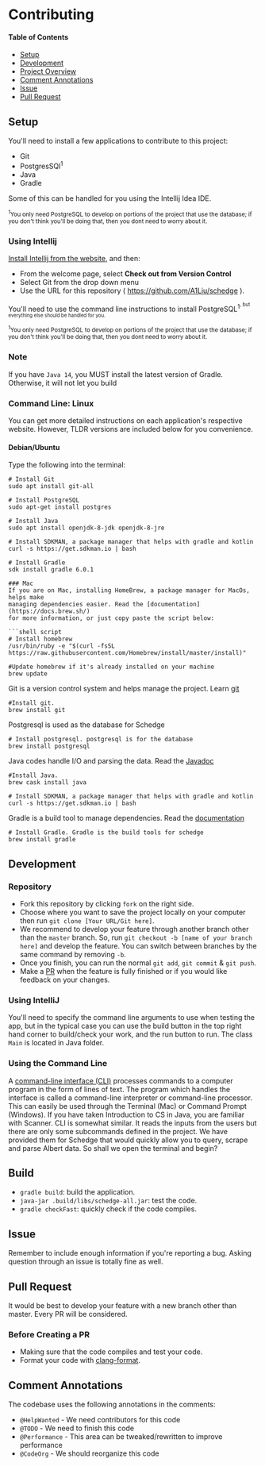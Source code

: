 # Contributing

#### Table of Contents
- [Setup](#user-content-setup)
- [Development](#user-content-development)
- [Project Overview](#user-content-project-overview)
- [Comment Annotations](#user-content-comment-annotations)
- [Issue](#user-content-issue)
- [Pull Request](#user-content-pull-request)

## Setup
You'll need to install a few applications to contribute to this project:

- Git
- PostgresSQl<sup>1</sup>
- Java
- Gradle

Some of this can be handled for you using the Intellij Idea IDE.

<small><sup>1</sup>You only need PostgreSQL to develop on portions of the project
that use the database; if you don't think you'll be doing that, then you dont need
to worry about it.</small>

<!-- @HelpWanted More detailed explanation of what to do for Intellij -->
### Using Intellij
[Install Intellij from the website][intellij-download], and then:
- From the welcome page, select **Check out from Version Control**
- Select Git from the drop down menu
- Use the URL for this repository ( https://github.com/A1Liu/schedge ).

You'll need to use the command line instructions to install PostgreSQL<sup>1<sup>,
but everything else should be handled for you.

[intellij-download]: https://www.jetbrains.com/idea/download/index.html

<small><sup>1</sup>You only need PostgreSQL to develop on portions of the project
that use the database; if you don't think you'll be doing that, then you dont need
to worry about it.</small>

### Note 
If you have `Java 14`, you MUST install the latest version of Gradle. Otherwise, 
it will not let you build

<!-- @HelpWanted Add command line installation instructions for more OSes -->
### Command Line: Linux
You can get more detailed instructions on each application's respective website.
However, TLDR versions are included below for you convenience.

#### Debian/Ubuntu
Type the following into the terminal:

```shell script
# Install Git
sudo apt install git-all

# Install PostgreSQL
sudo apt-get install postgres

# Install Java
sudo apt install openjdk-8-jdk openjdk-8-jre

# Install SDKMAN, a package manager that helps with gradle and kotlin
curl -s https://get.sdkman.io | bash

# Install Gradle
sdk install gradle 6.0.1

### Mac
If you are on Mac, installing HomeBrew, a package manager for MacOs, helps make
managing dependencies easier. Read the [documentation](https://docs.brew.sh/)
for more information, or just copy paste the script below:

```shell script
# Install homebrew
/usr/bin/ruby -e "$(curl -fsSL https://raw.githubusercontent.com/Homebrew/install/master/install)"

#Update homebrew if it's already installed on your machine
brew update
```

Git is a version control system and helps manage the project. Learn
[git](https://www.tutorialspoint.com/git/index.htm)

```shell script
#Install git.
brew install git 
```

Postgresql is used as the database for Schedge

```shell script
# Install postgresql. postgresql is for the database
brew install postgresql
```

Java codes handle I/O and parsing the data. Read the
[Javadoc](https://docs.oracle.com/javase/7/docs/api/)

```shell script
#Install Java.
brew cask install java
```
```shell script
# Install SDKMAN, a package manager that helps with gradle and kotlin
curl -s https://get.sdkman.io | bash
```
Gradle is a build tool to manage dependencies. Read the [documentation](https://docs.gradle.org/current/userguide/what_is_gradle.html)
```shell script
# Install Gradle. Gradle is the build tools for schedge
brew install gradle
```

## Development

### Repository
- Fork this repository by clicking `fork` on the right side.
- Choose where you want to save the project locally on your computer then run
  `git clone [Your URL/Git here]`.
- We recommend to develop your feature through another branch other than the
  `master` branch. So, run `git checkout -b [name of your branch here]` and develop
  the feature. You can switch between branches by the same command by removing `-b`.
- Once you finish, you can run the normal `git add`, `git commit` & `git push`.
- Make a [PR](#user-content-pull-request) when the feature is fully finished or
  if you would like feedback on your changes.

<!-- @HelpWanted Make this more detailed -->
### Using IntelliJ
You'll need to specify the command line arguments to use when testing the app, but
in the typical case you can use the build button in the top right hand corner to
build/check your work, and the run button to run. The class `Main` is located in
Java folder.

### Using the Command Line
A [command-line interface (CLI)](https://en.wikipedia.org/wiki/Command-line_interface)
processes commands to a computer program in the form of lines of text. The program
which handles the interface is called a command-line interpreter or command-line
processor. This can easily be used through the Terminal (Mac) or Command Prompt
(Windows).  If you have taken Introduction to CS in Java, you are familiar with Scanner.
CLI is somewhat similar. It reads the inputs from the users but there are only some
subcommands defined in the project. We have provided them for Schedge that would quickly
allow you to query, scrape and parse Albert data. So shall we open the terminal and begin?

## Build
- `gradle build`: build the application.
- `java-jar .build/libs/schedge-all.jar`: test the code.
- `gradle checkFast`: quickly check if the code compiles.

## Issue
Remember to include enough information if you're reporting a bug.
Asking question through an issue is totally fine as well.

## Pull Request
It would be best to develop your feature with a new branch other than master.
Every PR will be considered.

### Before Creating a PR
- Making sure that the code compiles and test your code.
- Format your code with [clang-format](https://github.com/mprobst/ClangFormatIJ/).

## Comment Annotations
The codebase uses the following annotations in the comments:

- `@HelpWanted` - We need contributors for this code
- `@TODO` - We need to finish this code
- `@Performance` - This area can be tweaked/rewritten to improve performance
- `@CodeOrg` - We should reorganize this code

